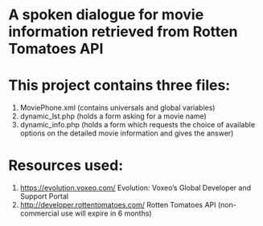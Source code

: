 # A spoken dialogue for movie information retrieved from Rotten Tomatoes API
# This project contains three files: 
1. MoviePhone.xml (contains universals and global variables) 
2. dynamic_lst.php (holds a form asking for a movie name)
3. dynamic_info.php (holds a form which requests the choice of available options on the detailed movie information and gives the answer)
# Resources used:
1. https://evolution.voxeo.com/  Evolution: Voxeo’s Global Developer and Support Portal
2. http://developer.rottentomatoes.com/  Rotten Tomatoes API (non-commercial use will expire in 6 months)
